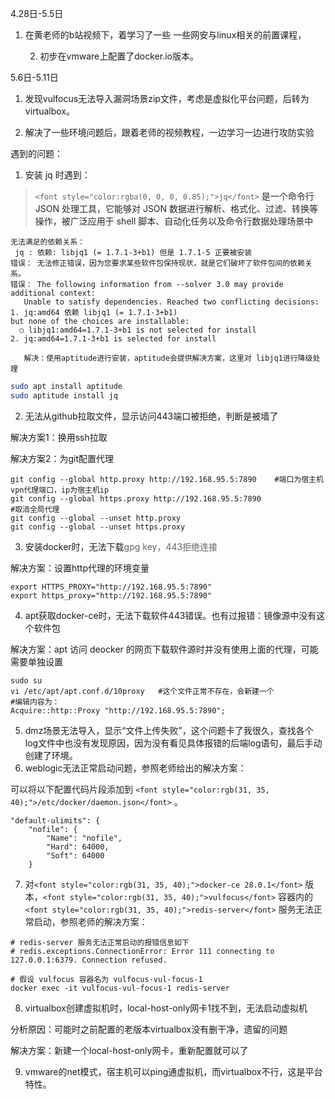 4.28日-5.5日 

 1.  在黄老师的b站视频下，着学习了一些 一些网安与linux相关的前置课程，

        2.  初步在vmware上配置了docker.io版本。

5.6日-5.11日

 1.  发现vulfocus无法导入漏洞场景zip文件，考虑是虚拟化平台问题，后转为virtualbox。

 2. 解决了一些环境问题后，跟着老师的视频教程，一边学习一边进行攻防实验





遇到的问题：

1. 安装 jq 时遇到：

> `<font style="color:rgba(0, 0, 0, 0.85);">jq</font>`<font style="color:rgba(0, 0, 0, 0.85);"> 是一个命令行 JSON 处理工具，它能够对 JSON 数据进行解析、格式化、过滤、转换等操作，被广泛应用于 shell 脚本、自动化任务以及命令行数据处理场景中</font>
>

```plain
无法满足的依赖关系：
 jq : 依赖: libjq1 (= 1.7.1-3+b1) 但是 1.7.1-5 正要被安装
错误： 无法修正错误，因为您要求某些软件包保持现状，就是它们破坏了软件包间的依赖关系。
错误： The following information from --solver 3.0 may provide additional context:
   Unable to satisfy dependencies. Reached two conflicting decisions:
1. jq:amd64 依赖 libjq1 (= 1.7.1-3+b1)
but none of the choices are installable:
  ○ libjq1:amd64=1.7.1-3+b1 is not selected for install
2. jq:amd64=1.7.1-3+b1 is selected for install
```

	   解决：使用aptitude进行安装，aptitude会提供解决方案，这里对 libjq1进行降级处理

```bash
sudo apt install aptitude
sudo aptitude install jq
```

2. 无法从github拉取文件，显示访问443端口被拒绝，判断是被墙了

解决方案1：换用ssh拉取

解决方案2：为git配置代理

```plain
git config --global http.proxy http://192.168.95.5:7890    #端口为宿主机vpn代理端口，ip为宿主机ip
git config --global https.proxy http://192.168.95.5:7890
#取消全局代理
git config --global --unset http.proxy
git config --global --unset https.proxy
```

3. 安装docker时，无法下载<font style="color:rgb(99, 99, 99);">gpg key，443拒绝连接</font>

解决方案：设置http代理的环境变量

```plain
export HTTPS_PROXY="http://192.168.95.5:7890"
export https_proxy="http://192.168.95.5:7890"
```

4. apt获取docker-ce时，无法下载软件443错误。也有过报错：镜像源中没有这个软件包

解决方案：apt 访问 deocker 的网页下载软件源时并没有使用上面的代理，可能需要单独设置

```plain
sudo su
vi /etc/apt/apt.conf.d/10proxy   #这个文件正常不存在，会新建一个
#编辑内容为：
Acquire::http::Proxy "http://192.168.95.5:7890";
```

5. dmz场景无法导入，显示“文件上传失败”，这个问题卡了我很久，查找各个log文件中也没有发现原因，因为没有看见具体报错的后端log语句，最后手动创建了环境。
6. weblogic无法正常启动问题，参照老师给出的解决方案：

<font style="color:rgb(31, 35, 40);">可以将以下配置代码片段添加到 </font>`<font style="color:rgb(31, 35, 40);">/etc/docker/daemon.json</font>`<font style="color:rgb(31, 35, 40);"> 。	</font>

```plain
"default-ulimits": {
    "nofile": {
        "Name": "nofile",
        "Hard": 64000,
        "Soft": 64000
    }
```

7. 对`<font style="color:rgb(31, 35, 40);">docker-ce 28.0.1</font>`<font style="color:rgb(31, 35, 40);"> 版本，</font>`<font style="color:rgb(31, 35, 40);">vulfocus</font>`<font style="color:rgb(31, 35, 40);"> 容器内的 </font>`<font style="color:rgb(31, 35, 40);">redis-server</font>`<font style="color:rgb(31, 35, 40);"> 服务无法正常启动，参照老师的解决方案：</font>

```plain
# redis-server 服务无法正常启动的报错信息如下
# redis.exceptions.ConnectionError: Error 111 connecting to 127.0.0.1:6379. Connection refused.

# 假设 vulfocus 容器名为 vulfocus-vul-focus-1
docker exec -it vulfocus-vul-focus-1 redis-server
```

8. virtualbox创建虚拟机时，local-host-only网卡1找不到，无法启动虚拟机

分析原因：可能时之前配置的老版本virtualbox没有删干净，遗留的问题

解决方案：新建一个local-host-only网卡，重新配置就可以了

9. vmware的net模式，宿主机可以ping通虚拟机，而virtualbox不行，这是平台特性。

